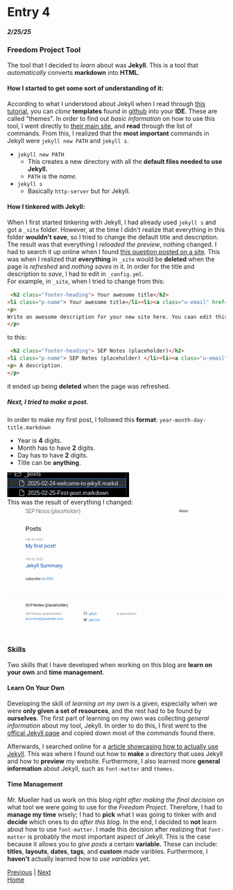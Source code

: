 # Entry 4
##### 2/25/25

### Freedom Project Tool
The tool that I decided to _learn_ about was **Jekyll**. This is a tool that _automatically_ converts **markdown** into **HTML**.
#### How I started to get some sort of understanding of it:
According to what I understood about Jekyll when I read through [this tutorial](https://kinsta.com/blog/jekyll-static-site/), you can _clone_ **templates** found in [github](https://github.com/) into your **IDE**. These are called "themes".
In order to find out _basic information_ on how to use this tool, I went directly to [their main site](https://jekyllrb.com/docs/usage/), and **read** through the list of commands. From this, I realized that the **most important**
commands in Jekyll were `jekyll new PATH` and `jekyll s`.
* `jekyll new PATH`
  * This creates a new directory with all the **default files needed to use Jekyll.**
  * `PATH` is the _name._
* `jekyll s`
  * Basically `http-server` but for Jekyll.
#### How I tinkered with Jekyll:
When I first started tinkering with Jekyll, I had already used  `jekyll s` and got a `_site` folder. However, at the time I didn't realize that everything in this folder **wouldn't save**, so I tried to change the default title and description. The result was that everything I _reloaded the preview_, nothing changed. I had to search it up online when I found [this question posted on a site](https://stackoverflow.com/questions/45090500/jekyll-assets-get-deleted). This was when I realized that **everything** in `_site` would be **deleted** when the page is _refreshed_ and _nothing saves_ in it. In order for the title and description to _save_, I had to edit in `_config.yml`.   
For example, in `_site`, when I tried to change from this:
```html
 <h2 class="footer-heading"> Your awesome title</h2>
<li class="p-name"> Your awesome title</li><li><a class="u-email" href="mailto:your-email@example.com">your-email@example.com</a></li></ul>
<p>
Write an awesome description for your new site here. You caan edit this line in _config.yml. It will appear in your document head meta (for Google search results) and in your feed.xml site description.
</p>
```
to this:
```html
 <h2 class="footer-heading"> SEP Notes (placeholder)</h2>
<li class="p-name"> SEP Notes (placeholder) </li><li><a class="u-email" href="mailto:your-email@example.com">your-email@example.com</a></li></ul>
<p> A description.
</p>
```
it ended up being **deleted** when the page was refreshed.
##### Next, I tried to make a post.  
In order to make my first post, I followed this **format**: 
`year-month-day-title.markdown`  
  * Year is **4** digits.
  * Month has to have **2** digits.
  * Day has to have **2** digits.
  * Title can be **anything**.
    
![image1](../images/jekyll-first-post.png)  
This was the result of everything I changed:  
![image2](../images/First-jekyll-screenshot.png)
### Skills
Two skills that I have developed when working on this blog are **learn on your own** and **time management**.

#### Learn On Your Own
Developing the skill of _learning on my own_ is a given, especially when we were **only given a set of resources**, and the rest had to be found by **ourselves**. The first part of learning on my own was collecting _general information_ about my tool, Jekyll. In order to do this, I first went to the [offical Jekyll page](https://jekyllrb.com/) and copied down most of the _commands_ found there. 

Afterwards, I searched online for a [article showcasing how to actually use Jekyll](https://kinsta.com/blog/jekyll-static-site/). 
This was where I found out how to **make** a directory that uses Jekyll and how to **preview** my website. Furthermore, I also learned more **general information** about Jekyll, such as `font-matter` and `themes`.
#### Time Management
Mr. Mueller had us work on this blog _right after making the final decision_ on what tool we were going to use for the _Freedom Project_. Therefore, I had to **manage my time** wisely; I had to **pick** what I was going to tinker with and **decide** which ones to do _after this blog_. In the end, I decided to **not** learn about how to use `font-matter`. I made this decision after realizing that `font-matter` is probably the most important aspect of Jekyll. This is the case because it allows you to _give posts_ a certain **variable.** These can include: **titles**, **layouts**, **dates**, **tags**, and **custom** made varibles. Furthermore, I **haven't** actually learned how to _use variables_ yet.

[Previous](entry03.md) | [Next](entry05.md)  
[Home](../README.md)
